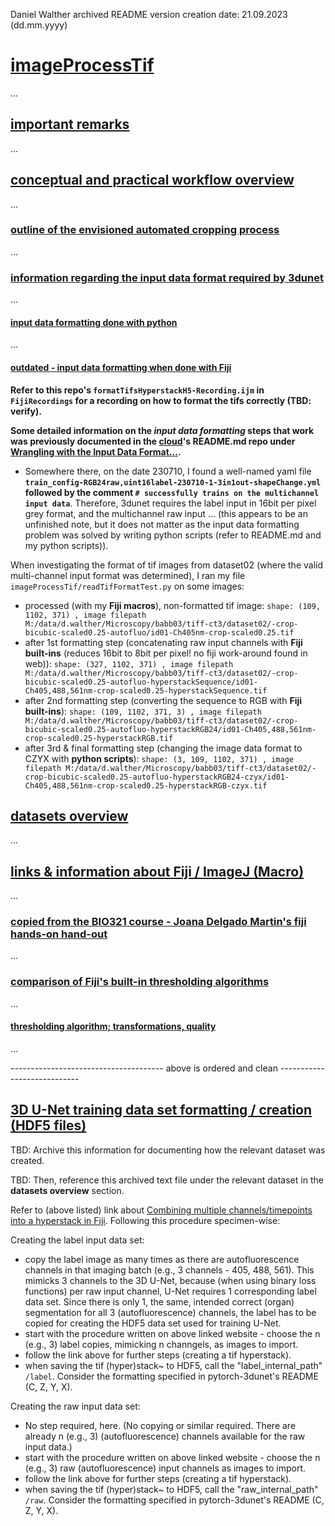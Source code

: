 Daniel Walther
archived README version creation date: 21.09.2023 (dd.mm.yyyy)

# <u>imageProcessTif</u>

...

## <u>important remarks</u>

...

## <u>conceptual and practical workflow overview</u>

...

### <u>outline of the envisioned automated cropping process</u>

...

### <u>information regarding the input data format required by 3dunet</u>

...

#### <u>input data formatting done with python</u>

...

#### <u>outdated - input data formatting when done with Fiji</u>

**Refer to this repo's `formatTifsHyperstackH5-Recording.ijm` in `FijiRecordings` for a recording on how to format the tifs correctly (TBD: verify).**

**Some detailed information on the *input data formatting* steps that work was previously documented in the [cloud](https://github.com/radRoy/cloud/tree/master)'s README.md repo under [Wrangling with the Input Data Format...](https://github.com/radRoy/cloud/blob/master/README.md#wrangling-with-the-input-data-format-formatting-hdf5-data-sets-for-data-with-multiple-channels-3-autofluorescence-laser-lines-and-the-input-parameters).**  
- Somewhere there, on the date 230710, I found a well-named yaml file **`train_config-RGB24raw,uint16label-230710-1-3in1out-shapeChange.yml` followed by the comment `# successfully trains on the multichannel input data`**. Therefore, 3dunet requires the label input in 16bit per pixel grey format, and the multichannel raw input ... (this appears to be an unfinished note, but it does not matter as the input data formatting problem was solved by writing python scripts (refer to README.md and my python scripts)).

When investigating the format of tif images from dataset02 (where the valid multi-channel input format was determined), I ran my file `imageProcessTif/readTifFormatTest.py` on some images:
- processed (with my **Fiji macros**), non-formatted tif image: `shape: (109, 1102, 371) , image filepath M:/data/d.walther/Microscopy/babb03/tiff-ct3/dataset02/-crop-bicubic-scaled0.25-autofluo/id01-Ch405nm-crop-scaled0.25.tif`
- after 1st formatting step (concatenating raw input channels with **Fiji built-ins** (reduces 16bit to 8bit per pixel! no fiji work-around found in web)): `shape: (327, 1102, 371) , image filepath M:/data/d.walther/Microscopy/babb03/tiff-ct3/dataset02/-crop-bicubic-scaled0.25-autofluo-hyperstackSequence/id01-Ch405,488,561nm-crop-scaled0.25-hyperstackSequence.tif`
- after 2nd formatting step (converting the sequence to RGB with **Fiji built-ins**): `shape: (109, 1102, 371, 3) , image filepath M:/data/d.walther/Microscopy/babb03/tiff-ct3/dataset02/-crop-bicubic-scaled0.25-autofluo-hyperstackRGB24/id01-Ch405,488,561nm-crop-scaled0.25-hyperstackRGB.tif`
- after 3rd & final formatting step (changing the image data format to CZYX with **python scripts**): `shape: (3, 109, 1102, 371) , image filepath M:/data/d.walther/Microscopy/babb03/tiff-ct3/dataset02/-crop-bicubic-scaled0.25-autofluo-hyperstackRGB24-czyx/id01-Ch405,488,561nm-crop-scaled0.25-hyperstackRGB-czyx.tif`

## <u>datasets overview</u>

...

## <u>links & information about Fiji / ImageJ (Macro)</u>

...

### <u>copied from the BIO321 course - Joana Delgado Martin's fiji hands-on hand-out</u>

...

### <u>comparison of Fiji's built-in thresholding algorithms</u>

...

#### <u>thresholding algorithm; transformations, quality</u>

...









-------------------------------------- above is ordered and clean ----------------------------

## <u>3D U-Net training data set formatting / creation (HDF5 files)</u>

TBD: Archive this information for documenting how the relevant dataset was created.

TBD: Then, reference this archived text file under the relevant dataset in the **datasets overview** section.

Refer to (above listed) link about [Combining multiple channels/timepoints into a hyperstack in Fiji](https://cbmf.hms.harvard.edu/avada_faq/fiji-hyperstacks/). Following this procedure specimen-wise:

Creating the label input data set:  
- copy the label image as many times as there are autofluorescence channels in that imaging batch (e.g., 3 channels - 405, 488, 561). This mimicks 3 channels to the 3D U-Net, because (when using binary loss functions) per raw input channel, U-Net requires 1 corresponding label data set. Since there is only 1, the same, intended correct (organ) segmentation for all 3 (autofluorescence) channels, the label has to be copied for creating the HDF5 data set used for training U-Net.
- start with the procedure written on above linked website - choose the n (e.g., 3) label copies, mimicking n channgels, as images to import.
- follow the link above for further steps (creating a tif hyperstack).
- when saving the tif (hyper)stack~ to HDF5, call the "label_internal_path" `/label`. Consider the formatting  specified in pytorch-3dunet's README (C, Z, Y, X).

Creating the raw input data set:  
- No step required, here. (No copying or similar required. There are already n (e.g., 3) (autofluorescence) channels available for the raw input data.)
- start with the procedure written on above linked website - choose the n (e.g., 3) raw (autofluorescence) input channels as images to import.
- follow the link above for further steps (creating a tif hyperstack).
- when saving the tif (hyper)stack~ to HDF5, call the "raw_internal_path" `/raw`. Consider the formatting  specified in pytorch-3dunet's README (C, Z, Y, X).
